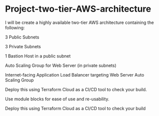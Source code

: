 # Project-two-tier-AWS-architecture

I will be create a highly available two-tier AWS architecture containing the following:

   3 Public Subnets
   
   3 Private Subnets
   
   1 Bastion Host in a public subnet
   
   Auto Scaling Group for Web Server (in private subnets)
   
   Internet-facing Application Load Balancer targeting Web Server Auto Scaling Group
   
 Deploy this using Terraform Cloud as a CI/CD tool to check your build.
 
 Use module blocks for ease of use and re-usability.
 
 Deploy this using Terraform Cloud as a CI/CD tool to check your build
 
